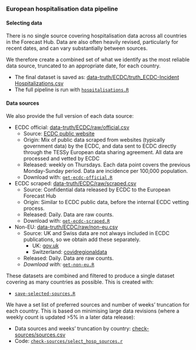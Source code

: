 
### European hospitalisation data pipeline

#### Selecting data

There is no single source covering hospitalisation data across all
countries in the Forecast Hub. Data are also often heavily revised,
particularly for recent dates, and can vary substantially between
sources.

We therefore create a combined set of what we identify as the most
reliable data source, truncated to an appropriate date, for each
country.

-   The final dataset is saved as: [data-truth/ECDC/truth\_ECDC-Incident
    Hospitalizations.csv](./data-truth/ECDC/truth_ECDC-Incident%20Hospitalizations.csv)
-   The full pipeline is run with
    [`hospitalisations.R`](./code/auto_download/hospitalisations.R)

#### Data sources

We also provide the full version of each data source:

-   ECDC official:
    [data-truth/ECDC/raw/official.csv](./data-truth/ECDC/raw/official.csv)
    -   Source: [ECDC public
        website](https://www.ecdc.europa.eu/en/publications-data/download-data-hospital-and-icu-admission-rates-and-current-occupancy-covid-19)
    -   Origin: Mix of public data scraped from websites (typically
        government data) by the ECDC, and data sent to ECDC directly
        through the TESSy European data sharing agreement. All data are
        processed and vetted by ECDC
    -   Released: weekly on Thursdays. Each data point covers the
        previous Monday-Sunday period. Data are incidence per 100,000
        population.
    -   Download with:
        [`get-ecdc-official.R`](./code/auto_download/hospitalisations/get-ecdc-official.R)
-   ECDC scraped:
    [data-truth/ECDC/raw/scraped.csv](./data-truth/ECDC/raw/scraped.csv)
    -   Source: Confidential data released by ECDC to the European
        Forecast Hub
    -   Origin: Similar to ECDC public data, before the internal ECDC
        vetting process.
    -   Released: Daily. Data are raw counts.
    -   Download with:
        [`get-ecdc-scraped.R`](./code/auto_download/hospitalisations/get-ecdc-scraped.R)
-   Non-EU:
    [data-truth/ECDC/raw/non-eu.csv](./data-truth/ECDC/raw/non-eu.csv)
    -   Source: UK and Swiss data are not always included in ECDC
        publications, so we obtain add these separately.
        -   UK:
            [gov.uk](https://coronavirus.data.gov.uk/details/healthcare)
        -   Switzerland:
            [covidregionaldata](https://github.com/epiforecasts/covidregionaldata)
    -   Released: Daily. Data are raw counts.
    -   *Download with:*
        [`get-non-eu.R`](./code/auto_download/hospitalisations/get-non-eu.R)

These datasets are combined and filtered to produce a single dataset
covering as many countries as possible. This is created with:

-   [`save-selected-sources.R`](./code/auto_download/hospitalisations/save-selected-sources.R)

We have a set list of preferred sources and number of weeks’ truncation
for each country. This is based on minimising large data revisions
(where a weekly count is updated &gt;5% in a later data release):

-   Data sources and weeks’ truncation by country:
    [check-sources/sources.csv](./code/auto_download/hospitalisations/check-sources/sources.csv)
-   Code:
    [`check-sources/select_hosp_sources.r`](./code/auto_download/hospitalisations/check-sources/select_hosp_sources.r)
